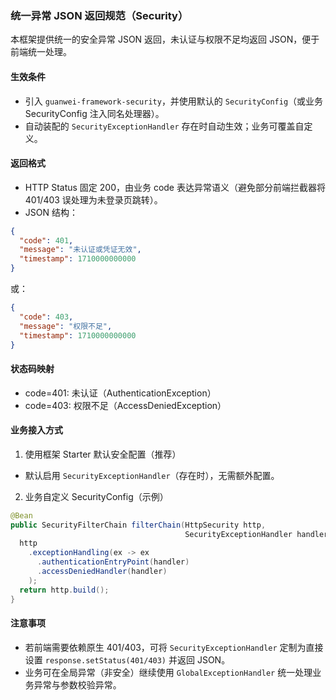 ### 统一异常 JSON 返回规范（Security）

本框架提供统一的安全异常 JSON 返回，未认证与权限不足均返回 JSON，便于前端统一处理。

#### 生效条件
- 引入 `guanwei-framework-security`，并使用默认的 `SecurityConfig`（或业务 SecurityConfig 注入同名处理器）。
- 自动装配的 `SecurityExceptionHandler` 存在时自动生效；业务可覆盖自定义。

#### 返回格式
- HTTP Status 固定 200，由业务 code 表达异常语义（避免部分前端拦截器将 401/403 误处理为未登录页跳转）。
- JSON 结构：

```json
{
  "code": 401,
  "message": "未认证或凭证无效",
  "timestamp": 1710000000000
}
```

或：

```json
{
  "code": 403,
  "message": "权限不足",
  "timestamp": 1710000000000
}
```

#### 状态码映射
- code=401: 未认证（AuthenticationException）
- code=403: 权限不足（AccessDeniedException）

#### 业务接入方式
1) 使用框架 Starter 默认安全配置（推荐）
- 默认启用 `SecurityExceptionHandler`（存在时），无需额外配置。

2) 业务自定义 SecurityConfig（示例）

```java
@Bean
public SecurityFilterChain filterChain(HttpSecurity http,
                                       SecurityExceptionHandler handler) throws Exception {
  http
    .exceptionHandling(ex -> ex
      .authenticationEntryPoint(handler)
      .accessDeniedHandler(handler)
    );
  return http.build();
}
```

#### 注意事项
- 若前端需要依赖原生 401/403，可将 `SecurityExceptionHandler` 定制为直接设置 `response.setStatus(401/403)` 并返回 JSON。
- 业务可在全局异常（非安全）继续使用 `GlobalExceptionHandler` 统一处理业务异常与参数校验异常。


